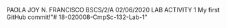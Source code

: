 PAOLA JOY N. FRANCISCO
BSCS/2/A
02/06/2020
LAB ACTIVITY 1
My first GitHub commit!"# 18-020008-CmpSc-132-Lab-1" 
